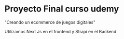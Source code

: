 # Proyecto Final curso udemy

"Creando un ecommerce de juegos digitales"

Utilizamos Next Js en el frontend y Strapi en el Backend
